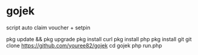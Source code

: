 # gojek
script auto claim voucher + setpin

pkg update && pkg upgrade
pkg install curl
pkg install php
pkg install git
git clone https://github.com/youree82/gojek
cd gojek
php run.php
